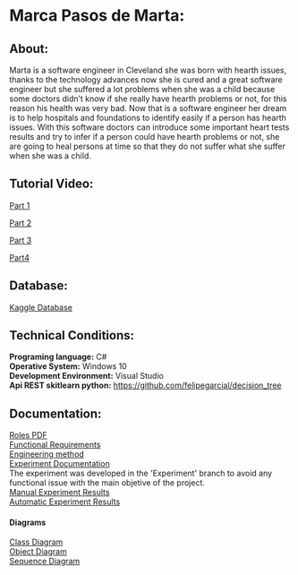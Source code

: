 # **Marca Pasos de Marta:**
## About:
Marta is a software engineer in Cleveland she was born with hearth issues, thanks to the technology advances now she is cured and a great software engineer but she suffered a lot problems when she was a child because some doctors didn’t know if she really have hearth problems or not, for this reason his health was very bad. Now that is a software engineer her dream is to help hospitals and foundations to identify easily if a person has hearth issues. With this software doctors can introduce some important heart tests results and try to infer if a person could have hearth problems or not, she are going to heal persons at time so that they do not suffer what she suffer when she was a child.         
## Tutorial Video:
[Part 1](https://www.youtube.com/watch?v=rZOs4bxd3-c&feature=youtu.be) <br>

[Part 2](https://www.youtube.com/watch?v=AlyZ87v1Lhk&feature=youtu.be&ab_channel=FelipeGarc%C3%ADaL%C3%B3pez)

[Part 3](https://youtu.be/6IGN9lNxrcA)

[Part4](https://youtu.be/vvZ8HkSboC4)

## Database:
[Kaggle Database](https://www.kaggle.com/ronitf/heart-disease-uci)

## Technical Conditions: 
**Programing language:** C# <br>
**Operative System:** Windows 10 <br>
**Development Environment:**  Visual Studio <br>
**Api REST skitlearn python:** https://github.com/felipegarcial/decision_tree
## Documentation:
[Roles PDF](https://github.com/Zonitidus/HeartDisease_Investigation/blob/main/HeartDiseaseInvestigation/Docs/Roles_del_equipo.pdf)<br>
[Functional Requirements](https://github.com/Zonitidus/HeartDisease_Investigation/blob/main/HeartDiseaseInvestigation/Docs/Requerimientos%20funcionales.docx)<br>
[Engineering method](https://github.com/Zonitidus/HeartDisease_Investigation/blob/develop/HeartDiseaseInvestigation/Docs/Documentacion_PI1%20Entrega%204.docx)<br>
[Experiment Documentation](https://github.com/Zonitidus/HeartDisease_Investigation/blob/develop/HeartDiseaseInvestigation/Docs/Experimento.docx)<br>
The experiment was developed in the 'Experiment' branch to avoid any functional issue with the main objetive of the project. <br> 
[Manual Experiment Results](https://github.com/Zonitidus/HeartDisease_Investigation/blob/develop/HeartDiseaseInvestigation/Docs/Experimentresultmanual.txt)<br>
[Automatic Experiment Results](https://github.com/Zonitidus/HeartDisease_Investigation/blob/develop/HeartDiseaseInvestigation/Docs/Experimentresultsautomatic.txt)<br>
#### Diagrams
[Class Diagram](https://github.com/Zonitidus/HeartDisease_Investigation/blob/main/HeartDiseaseInvestigation/Docs/class_diagram.pdf)<br>
[Object Diagram](https://github.com/Zonitidus/HeartDisease_Investigation/blob/main/HeartDiseaseInvestigation/Docs/Diagrama%20de%20objetos.png)<br>
[Sequence Diagram](https://github.com/Zonitidus/HeartDisease_Investigation/blob/main/HeartDiseaseInvestigation/Docs/Sequence%20Diagram.pdf)<br>


